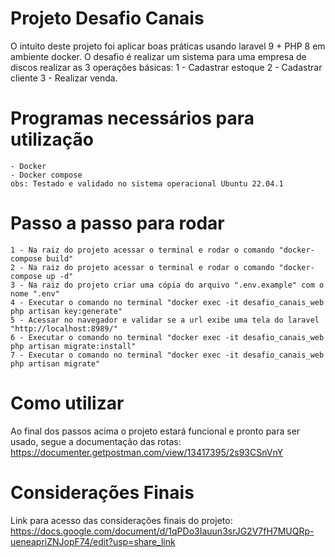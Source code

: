 # Projeto Desafio Canais
O intuito deste projeto foi aplicar boas práticas usando laravel 9 + PHP 8 em ambiente docker. O desafio é realizar um sistema para uma empresa de discos realizar as 3 operações básicas:
1 - Cadastrar estoque
2 - Cadastrar cliente
3 - Realizar venda.

# Programas necessários para utilização
	- Docker
	- Docker compose
    obs: Testado e validado no sistema operacional Ubuntu 22.04.1

# Passo a passo para rodar
	1 - Na raiz do projeto acessar o terminal e rodar o comando "docker-compose build"
	2 - Na raiz do projeto acessar o terminal e rodar o comando "docker-compose up -d"
    3 - Na raiz do projeto criar uma cópia do arquivo ".env.example" com o nome ".env"
    4 - Executar o comando no terminal "docker exec -it desafio_canais_web php artisan key:generate"
    5 - Acessar no navegador e validar se a url exibe uma tela do laravel "http://localhost:8989/"
    6 - Executar o comando no terminal "docker exec -it desafio_canais_web php artisan migrate:install"
    7 - Executar o comando no terminal "docker exec -it desafio_canais_web php artisan migrate"
	
# Como utilizar
Ao final dos passos acima o projeto estará funcional e pronto para ser usado, segue a documentação das rotas: https://documenter.getpostman.com/view/13417395/2s93CSnVnY 

# Considerações Finais
Link para acesso das considerações finais do projeto: https://docs.google.com/document/d/1qPDo3Iauun3srJG2V7fH7MUQRp-ueneapriZNJopF74/edit?usp=share_link